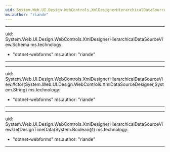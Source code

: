 ```yaml
---
uid: System.Web.UI.Design.WebControls.XmlDesignerHierarchicalDataSourceView
ms.author: "riande"
---
```


---
uid: System.Web.UI.Design.WebControls.XmlDesignerHierarchicalDataSourceView.Schema
ms.technology: 
  - "dotnet-webforms"
ms.author: "riande"
---

---
uid: System.Web.UI.Design.WebControls.XmlDesignerHierarchicalDataSourceView.#ctor(System.Web.UI.Design.WebControls.XmlDataSourceDesigner,System.String)
ms.technology: 
  - "dotnet-webforms"
ms.author: "riande"
---

---
uid: System.Web.UI.Design.WebControls.XmlDesignerHierarchicalDataSourceView.GetDesignTimeData(System.Boolean@)
ms.technology: 
  - "dotnet-webforms"
ms.author: "riande"
---
